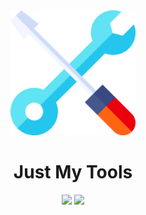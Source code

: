 <div align="center">

<img src="./.github/icon.png" width="200"/>

</div>

<h1 align="center">Just My Tools</h1>
<div align="center">

[![](https://img.shields.io/badge/Powered%20By-.NET-blue?logo=microsoft&style=for-the-badge)](https://dotnet.microsoft.com)
[![](https://img.shields.io/badge/Made%20With-Rider-blue?logo=jetbrains&style=for-the-badge)](https://www.jetbrains.com/rider)

</div>